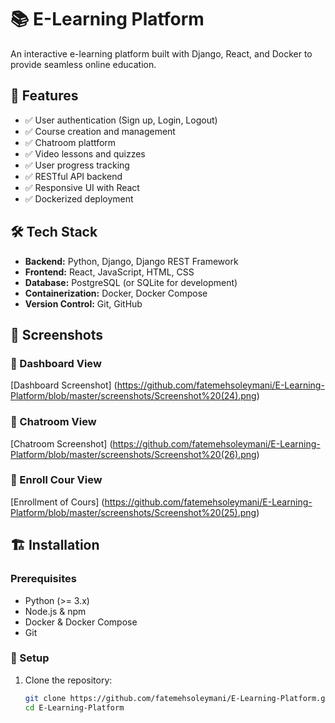# 📚 E-Learning Platform  

An interactive e-learning platform built with Django, React, and Docker to provide seamless online education.

## 🚀 Features  
- ✅ User authentication (Sign up, Login, Logout)  
- ✅ Course creation and management
- ✅ Chatroom plattform
- ✅ Video lessons and quizzes  
- ✅ User progress tracking  
- ✅ RESTful API backend  
- ✅ Responsive UI with React  
- ✅ Dockerized deployment  

## 🛠 Tech Stack  
- **Backend:** Python, Django, Django REST Framework  
- **Frontend:** React, JavaScript, HTML, CSS  
- **Database:** PostgreSQL (or SQLite for development)  
- **Containerization:** Docker, Docker Compose  
- **Version Control:** Git, GitHub  
## 📸 Screenshots
### 🔹 Dashboard View
[Dashboard Screenshot] (https://github.com/fatemehsoleymani/E-Learning-Platform/blob/master/screenshots/Screenshot%20(24).png)
### 🔹 Chatroom View
[Chatroom Screenshot] (https://github.com/fatemehsoleymani/E-Learning-Platform/blob/master/screenshots/Screenshot%20(26).png)
### 🔹 Enroll Cour View
[Enrollment of Cours] (https://github.com/fatemehsoleymani/E-Learning-Platform/blob/master/screenshots/Screenshot%20(25).png)
## 🏗 Installation  

### Prerequisites  
- Python (>= 3.x)  
- Node.js & npm  
- Docker & Docker Compose  
- Git  

### 🔧 Setup  

1. Clone the repository:  
   ```bash
   git clone https://github.com/fatemehsoleymani/E-Learning-Platform.git
   cd E-Learning-Platform
